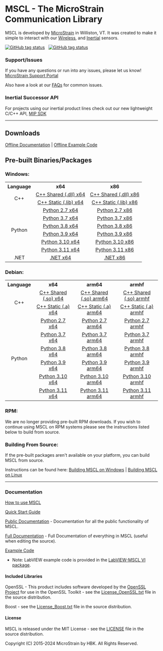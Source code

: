 # MSCL - The MicroStrain Communication Library

MSCL is developed by [MicroStrain](https://microstrain.com) in Williston, VT. It was created to make it simple to interact with our
[Wireless](https://www.microstrain.com/wireless), and [Inertial](https://www.microstrain.com/inertial) sensors.

[![GitHub tag status](https://img.shields.io/github/checks-status/LORD-MicroStrain/MSCL/v66.0.1?label=v66.0.1)](https://github.com/LORD-MicroStrain/MSCL/releases/v66.0.1/) &nbsp;
[![GitHub tag status](https://img.shields.io/github/checks-status/LORD-MicroStrain/MSCL/latest?label=latest)](https://github.com/LORD-MicroStrain/MSCL/releases/latest/)

### Support/Issues

If you have any questions or run into any issues, please let us know! [MicroStrain Support Portal](https://support.microstrain.com)

Also have a look at our [FAQs](FAQs.md) for common issues.

### Inertial Successor API

For projects using our inertial product lines check out our new lightweight C/C++ API, [MIP SDK](https://github.com/LORD-MicroStrain/mip_sdk)

---

## Downloads

[Offline Documentation](https://github.com/LORD-MicroStrain/MSCL/releases/download/v66.0.1/MSCL_Documentation_v66.0.1.zip) |
[Offline Example Code](https://github.com/LORD-MicroStrain/MSCL/releases/download/v66.0.1/MSCL_Examples_v66.0.1.zip)

## Pre-built Binaries/Packages

### Windows:

<table>
  <colgroup/>
  <colgroup/>
  <colgroup/>
  <tr>
    <th> Language </th>
    <th> x64 </th>
    <th> x86 </th>
  </tr>
  <tr align="center">
    <td rowspan="2"> C++ </td>
    <td><a href="https://github.com/LORD-MicroStrain/MSCL/releases/download/v66.0.1/MSCL_Windows_x64_Shared_C++_v66.0.1.zip"> C++ Shared (.dll) x64 </a></td>
    <td><a href="https://github.com/LORD-MicroStrain/MSCL/releases/download/v66.0.1/MSCL_Windows_x86_Shared_C++_v66.0.1.zip"> C++ Shared (.dll) x86 </a></td>
  </tr>
  <tr align="center">
    <td><a href="https://github.com/LORD-MicroStrain/MSCL/releases/download/v66.0.1/MSCL_Windows_x64_Shared_C++_v66.0.1.zip"> C++ Static (.lib) x64 </a></td>
    <td><a href="https://github.com/LORD-MicroStrain/MSCL/releases/download/v66.0.1/MSCL_Windows_x86_Shared_C++_v66.0.1.zip"> C++ Static (.lib) x86 </a></td>
  </tr>
  <tr align="center">
    <td rowspan="6"> Python </td>
    <td><a href="https://github.com/LORD-MicroStrain/MSCL/releases/download/v66.0.1/MSCL_Windows_x64_Python2.7_v66.0.1.zip"> Python 2.7 x64 </a></td>
    <td><a href="https://github.com/LORD-MicroStrain/MSCL/releases/download/v66.0.1/MSCL_Windows_x86_Python2.7_v66.0.1.zip"> Python 2.7 x86 </a></td>
  </tr>
  <tr align="center">
    <td><a href="https://github.com/LORD-MicroStrain/MSCL/releases/download/v66.0.1/MSCL_Windows_x64_Python3.7_v66.0.1.zip"> Python 3.7 x64 </a></td>
    <td><a href="https://github.com/LORD-MicroStrain/MSCL/releases/download/v66.0.1/MSCL_Windows_x86_Python3.7_v66.0.1.zip"> Python 3.7 x86 </a></td>
  </tr>
  <tr align="center">
    <td><a href="https://github.com/LORD-MicroStrain/MSCL/releases/download/v66.0.1/MSCL_Windows_x64_Python3.8_v66.0.1.zip"> Python 3.8 x64 </a></td>
    <td><a href="https://github.com/LORD-MicroStrain/MSCL/releases/download/v66.0.1/MSCL_Windows_x86_Python3.8_v66.0.1.zip"> Python 3.8 x86 </a></td>
  </tr>
  <tr align="center">
    <td><a href="https://github.com/LORD-MicroStrain/MSCL/releases/download/v66.0.1/MSCL_Windows_x64_Python3.9_v66.0.1.zip"> Python 3.9 x64 </a></td>
    <td><a href="https://github.com/LORD-MicroStrain/MSCL/releases/download/v66.0.1/MSCL_Windows_x86_Python3.9_v66.0.1.zip"> Python 3.9 x86 </a></td>
  </tr>
  <tr align="center">
    <td><a href="https://github.com/LORD-MicroStrain/MSCL/releases/download/v66.0.1/MSCL_Windows_x64_Python3.10_v66.0.1.zip"> Python 3.10 x64 </a></td>
    <td><a href="https://github.com/LORD-MicroStrain/MSCL/releases/download/v66.0.1/MSCL_Windows_x86_Python3.10_v66.0.1.zip"> Python 3.10 x86 </a></td>
  </tr>
  <tr align="center">
    <td><a href="https://github.com/LORD-MicroStrain/MSCL/releases/download/v66.0.1/MSCL_Windows_x64_Python3.11_v66.0.1.zip"> Python 3.11 x64 </a></td>
    <td><a href="https://github.com/LORD-MicroStrain/MSCL/releases/download/v66.0.1/MSCL_Windows_x86_Python3.11_v66.0.1.zip"> Python 3.11 x86 </a></td>
  </tr>
  <tr align="center">
    <td> .NET </td>
    <td><a href="https://github.com/LORD-MicroStrain/MSCL/releases/download/v66.0.1/MSCL_Windows_x64_DotNet_v66.0.1.zip"> .NET x64 </a></td>
    <td><a href="https://github.com/LORD-MicroStrain/MSCL/releases/download/v66.0.1/MSCL_Windows_x86_DotNet_v66.0.1.zip"> .NET x86 </a></td>
  </tr>
</table>

### Debian:

<table>
  <colgroup/>
  <colgroup/>
  <colgroup/>
  <colgroup/>
  <tr>
    <th> Language </th>
    <th> x64 </th>
    <th> arm64 </th>
    <th> armhf </th>
  </tr>
  <tr align="center">
    <td rowspan="2"> C++ </td>
    <td><a href="https://github.com/LORD-MicroStrain/MSCL/releases/download/v66.0.1/MSCL_amd64_Shared_C++_v66.0.1.deb"> C++ Shared (.so) x64 </a></td>
    <td><a href="https://github.com/LORD-MicroStrain/MSCL/releases/download/v66.0.1/MSCL_arm64_Shared_C++_v66.0.1.deb"> C++ Shared (.so) arm64 </a></td>
    <td><a href="https://github.com/LORD-MicroStrain/MSCL/releases/download/v66.0.1/MSCL_armhf_Shared_C++_v66.0.1.deb"> C++ Shared (.so) armhf </a></td>
  </tr>
  <tr align="center">
    <td><a href="https://github.com/LORD-MicroStrain/MSCL/releases/download/v66.0.1/MSCL_amd64_Static_C++_v66.0.1.deb"> C++ Static (.a) x64 </a></td>
    <td><a href="https://github.com/LORD-MicroStrain/MSCL/releases/download/v66.0.1/MSCL_arm64_Static_C++_v66.0.1.deb"> C++ Static (.a) arm64 </a></td>
    <td><a href="https://github.com/LORD-MicroStrain/MSCL/releases/download/v66.0.1/MSCL_armhf_Static_C++_v66.0.1.deb"> C++ Static (.a) armhf </a></td>
  </tr>
  <tr align="center">
    <td rowspan="6"> Python </td>
    <td><a href="https://github.com/LORD-MicroStrain/MSCL/releases/download/v66.0.1/MSCL_amd64_Python2.7_v66.0.1.deb"> Python 2.7 x64 </a></td>
    <td><a href="https://github.com/LORD-MicroStrain/MSCL/releases/download/v66.0.1/MSCL_arm64_Python2.7_v66.0.1.deb"> Python 2.7 arm64 </a></td>
    <td><a href="https://github.com/LORD-MicroStrain/MSCL/releases/download/v66.0.1/MSCL_armhf_Python2.7_v66.0.1.deb"> Python 2.7 armhf </a></td>
  </tr>
  <tr align="center">
    <td><a href="https://github.com/LORD-MicroStrain/MSCL/releases/download/v66.0.1/MSCL_amd64_Python3.7_v66.0.1.deb"> Python 3.7 x64 </a></td>
    <td><a href="https://github.com/LORD-MicroStrain/MSCL/releases/download/v66.0.1/MSCL_arm64_Python3.7_v66.0.1.deb"> Python 3.7 arm64 </a></td>
    <td><a href="https://github.com/LORD-MicroStrain/MSCL/releases/download/v66.0.1/MSCL_armhf_Python3.7_v66.0.1.deb"> Python 3.7 armhf </a></td>
  </tr>
  <tr align="center">
    <td><a href="https://github.com/LORD-MicroStrain/MSCL/releases/download/v66.0.1/MSCL_amd64_Python3.8_v66.0.1.deb"> Python 3.8 x64 </a></td>
    <td><a href="https://github.com/LORD-MicroStrain/MSCL/releases/download/v66.0.1/MSCL_arm64_Python3.8_v66.0.1.deb"> Python 3.8 arm64 </a></td>
    <td><a href="https://github.com/LORD-MicroStrain/MSCL/releases/download/v66.0.1/MSCL_armhf_Python3.8_v66.0.1.deb"> Python 3.8 armhf </a></td>
  </tr>
  <tr align="center">
    <td><a href="https://github.com/LORD-MicroStrain/MSCL/releases/download/v66.0.1/MSCL_amd64_Python3.9_v66.0.1.deb"> Python 3.9 x64 </a></td>
    <td><a href="https://github.com/LORD-MicroStrain/MSCL/releases/download/v66.0.1/MSCL_arm64_Python3.9_v66.0.1.deb"> Python 3.9 arm64 </a></td>
    <td><a href="https://github.com/LORD-MicroStrain/MSCL/releases/download/v66.0.1/MSCL_armhf_Python3.9_v66.0.1.deb"> Python 3.9 armhf </a></td>
  </tr>
  <tr align="center">
    <td><a href="https://github.com/LORD-MicroStrain/MSCL/releases/download/v66.0.1/MSCL_amd64_Python3.10_v66.0.1.deb"> Python 3.10 x64 </a></td>
    <td><a href="https://github.com/LORD-MicroStrain/MSCL/releases/download/v66.0.1/MSCL_arm64_Python3.10_v66.0.1.deb"> Python 3.10 arm64 </a></td>
    <td><a href="https://github.com/LORD-MicroStrain/MSCL/releases/download/v66.0.1/MSCL_armhf_Python3.10_v66.0.1.deb"> Python 3.10 armhf </a></td>
  </tr>
  <tr align="center">
    <td><a href="https://github.com/LORD-MicroStrain/MSCL/releases/download/v66.0.1/MSCL_amd64_Python3.11_v66.0.1.deb"> Python 3.11 x64 </a></td>
    <td><a href="https://github.com/LORD-MicroStrain/MSCL/releases/download/v66.0.1/MSCL_arm64_Python3.11_v66.0.1.deb"> Python 3.11 arm64 </a></td>
    <td><a href="https://github.com/LORD-MicroStrain/MSCL/releases/download/v66.0.1/MSCL_armhf_Python3.11_v66.0.1.deb"> Python 3.11 armhf </a></td>
  </tr>
</table>

### RPM:

We are no longer providing pre-built RPM downloads. If you wish to continue using MSCL on RPM systems please see the instructions listed below to build
from source.

### Building From Source:

If the pre-built packages aren't available on your platform, you can build MSCL from source.

Instructions can be found here:
[Building MSCL on Windows](BuildScripts/buildReadme_Windows.md) |
[Building MSCL on Linux](BuildScripts/buildReadme_Linux.md)

---

### Documentation

[How to use MSCL](HowToUseMSCL.md)

[Quick Start Guide](https://lord-microstrain.github.io/MSCL/Documentation/Getting%20Started/index.html)

[Public Documentation](https://lord-microstrain.github.io/MSCL/Documentation/MSCL%20API%20Documentation/index.html) - Documentation for all the public
functionality of MSCL.

[Full Documentation](https://lord-microstrain.github.io/MSCL/Documentation/MSCL%20Documentation/index.html) - Full Documentation of everything in MSCL
(useful when editing the source).

[Example Code](MSCL_Examples)

* Note: LabVIEW example code is provided in the [LabVIEW-MSCL VI package](https://github.com/LORD-MicroStrain/LabVIEW-MSCL).

#### Included Libraries

OpenSSL - This product includes software developed by the [OpenSSL Project](https://www.openssl.org/) for use in the OpenSSL Toolkit - see the
[License_OpenSSL.txt](License_OpenSSL.txt) file in the source distribution.

Boost - see the [License_Boost.txt](License_Boost.txt) file in the source distribution.

#### License

MSCL is released under the MIT License - see the [LICENSE](LICENSE) file in the source distribution.

Copyright (C) 2015-2024 MicroStrain by HBK. All Rights Reserved.
